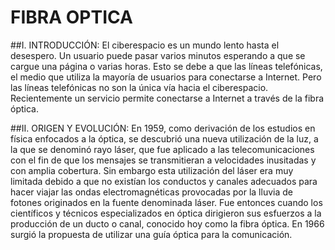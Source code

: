 # FIBRA OPTICA
##I. INTRODUCCIÓN:
   El ciberespacio es un mundo lento hasta el desespero. Un usuario puede pasar varios minutos esperando a que se cargue una página
   o varias horas. Esto se debe a que las líneas telefónicas, el medio que utiliza la mayoría de usuarios para conectarse a Internet.
   Pero las líneas telefónicas no son la única vía hacia el ciberespacio. Recientemente un servicio permite conectarse a Internet a 
   través de la fibra óptica.

##II. ORIGEN Y EVOLUCIÓN:
   En 1959, como derivación de los estudios en física enfocados a la óptica, se descubrió una nueva utilización de la luz, a la que 
   se denominó rayo láser, que fue aplicado a las telecomunicaciones con el fin de que los mensajes se transmitieran a velocidades 
   inusitadas y con amplia cobertura.
   Sin embargo esta utilización del láser era muy limitada debido a que no existían los conductos y canales adecuados para hacer 
   viajar las ondas electromagnéticas provocadas por la lluvia de fotones originados en la fuente denominada láser.
   Fue entonces cuando los científicos y técnicos especializados en óptica dirigieron sus esfuerzos a la producción de un ducto 
   o canal, conocido hoy como la fibra óptica. En 1966 surgió la propuesta de utilizar una guía óptica para la comunicación.
